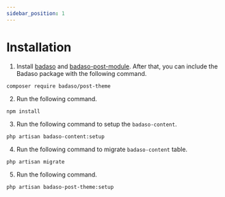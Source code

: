 ```yaml
---
sidebar_position: 1
---
```


# Installation

1. Install [badaso](https://github.com/uasoft-indonesia/badaso) and [badaso-post-module](https://github.com/uasoft-indonesia/badaso-post-module). After that, you can include the Badaso package with the following command.

```
composer require badaso/post-theme
```

2. Run the following command.
```
npm install
```

3. Run the following command to setup the `badaso-content`.

```
php artisan badaso-content:setup
```

4. Run the following command to migrate `badaso-content` table.

```
php artisan migrate
```

5. Run the following command.

```
php artisan badaso-post-theme:setup
```

